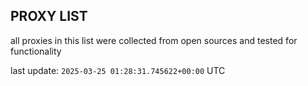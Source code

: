 ## PROXY LIST

all proxies in this list were collected from open sources and tested for functionality

last update: `2025-03-25 01:28:31.745622+00:00` UTC